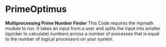 # PrimeOptimus
****Multiprocessing Prime Number Finder****
This Code requires the mpmath module to run.
It takes an input from a user and splits the input into smaller (quicker to calculate) numbers
across a number of processes that is equal to the number of logical processors on your system.
